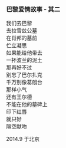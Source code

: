 ### 巴黎爱情故事 - 其二  

我们去巴黎  
去拉雪兹公墓  
在肖邦的墓前  
伫立凝思  
如果能给他带去  
一抔波兰的泥土  
那再好不过  
别忘了巴尔扎克  
千万别像葛朗台  
那样小气  
还有王尔德  
不能在他的墓碑上  
印下红唇  
就只好  
隔空献吻  
  
2014.9 于北京
